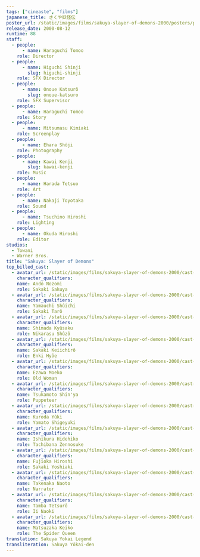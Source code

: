 ```yaml
---
tags: ["cineaste", "films"]
japanese_title: さくや妖怪伝
poster_url: /static/images/films/sakuya-slayer-of-demons-2000/posters/poster.webp
release_date: 2000-08-12
runtime: 88
staff:
  - people:
      - name: Haraguchi Tomoo
    role: Director
  - people:
      - name: Higuchi Shinji
        slug: higuchi-shinji
    role: SFX Director
  - people:
      - name: Onoue Katsurô
        slug: onoue-katsuro
    role: SFX Supervisor
  - people:
      - name: Haraguchi Tomoo
    role: Story
  - people:
      - name: Mitsumasu Kimiaki
    role: Screenplay
  - people:
      - name: Ehara Shôji
    role: Photography
  - people:
      - name: Kawai Kenji
        slug: kawai-kenji
    role: Music
  - people:
      - name: Harada Tetsuo
    role: Art
  - people:
      - name: Nakaji Toyotaka
    role: Sound
  - people:
      - name: Tsuchino Hiroshi
    role: Lighting
  - people:
      - name: Okuda Hiroshi
    role: Editor
studios:
  - Towani
  - Warner Bros.
title: "Sakuya: Slayer of Demons"
top_billed_cast:
  - avatar_url: /static/images/films/sakuya-slayer-of-demons-2000/cast-avatars/nozomi-ando-0.webp
    character_qualifiers:
    name: Andô Nozomi
    role: Sakaki Sakuya
  - avatar_url: /static/images/films/sakuya-slayer-of-demons-2000/cast-avatars/shuichi-yamauchi-0.webp
    character_qualifiers:
    name: Yamauchi Shûichi
    role: Sakaki Tarô
  - avatar_url: /static/images/films/sakuya-slayer-of-demons-2000/cast-avatars/kyusaku-shimada-0.webp
    character_qualifiers:
    name: Shimada Kyûsaku
    role: Nikarasu Shûzô
  - avatar_url: /static/images/films/sakuya-slayer-of-demons-2000/cast-avatars/keiichiro-sakagi-0.webp
    character_qualifiers:
    name: Sakaki Keiichirô
    role: Enki Hyôe
  - avatar_url: /static/images/films/sakuya-slayer-of-demons-2000/cast-avatars/moeko-ezawa-0.webp
    character_qualifiers:
    name: Ezawa Moeko
    role: Old Woman
  - avatar_url: /static/images/films/sakuya-slayer-of-demons-2000/cast-avatars/shinya-tsukamoto-0.webp
    character_qualifiers:
    name: Tsukamoto Shin'ya
    role: Puppeteer
  - avatar_url: /static/images/films/sakuya-slayer-of-demons-2000/cast-avatars/yuki-kuroda-0.webp
    character_qualifiers:
    name: Kuroda Yûki
    role: Yamato Shigeyuki
  - avatar_url: /static/images/films/sakuya-slayer-of-demons-2000/cast-avatars/hidehiko-ishikura-0.webp
    character_qualifiers:
    name: Ishikura Hidehiko
    role: Tachibana Zennosuke
  - avatar_url: /static/images/films/sakuya-slayer-of-demons-2000/cast-avatars/hiroshi-fujioka-0.webp
    character_qualifiers:
    name: Fujioka Hiroshi
    role: Sakaki Yoshiaki
  - avatar_url: /static/images/films/sakuya-slayer-of-demons-2000/cast-avatars/naoto-takenaka-0.webp
    character_qualifiers:
    name: Takenaka Naoto
    role: Narrator
  - avatar_url: /static/images/films/sakuya-slayer-of-demons-2000/cast-avatars/tetsuro-tamba-0.webp
    character_qualifiers:
    name: Tamba Tetsurô
    role: Ii Naoki
  - avatar_url: /static/images/films/sakuya-slayer-of-demons-2000/cast-avatars/keiko-matsuzaka-0.webp
    character_qualifiers:
    name: Matsuzaka Keiko
    role: The Spider Queen
translation: Sakuya Yokai Legend
transliteration: Sakuya Yôkai-den
---
```

